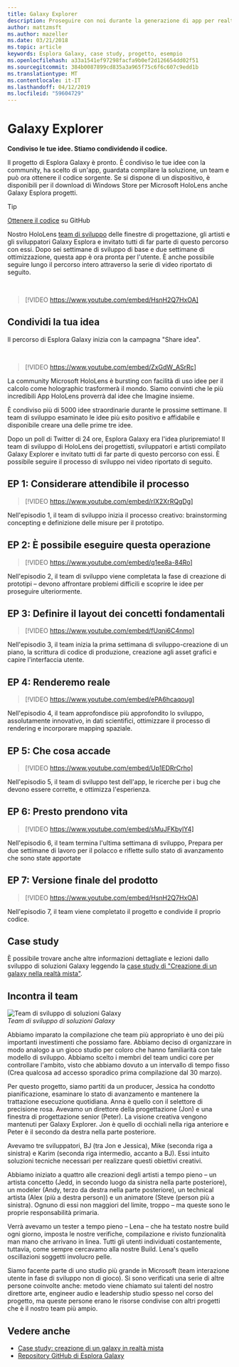 ```yaml
---
title: Galaxy Explorer
description: Proseguire con noi durante la generazione di app per realtà mista Galaxy Explorer, il vincitore della campagna Idea di condivisione.
author: mattzmsft
ms.author: mazeller
ms.date: 03/21/2018
ms.topic: article
keywords: Esplora Galaxy, case study, progetto, esempio
ms.openlocfilehash: a33a1541ef97298facfa9b0ef2d126654dd02f51
ms.sourcegitcommit: 384b0087899cd835a3a965f75c6f6c607c9edd1b
ms.translationtype: MT
ms.contentlocale: it-IT
ms.lasthandoff: 04/12/2019
ms.locfileid: "59604729"
---
```

# <a name="galaxy-explorer"></a>Galaxy Explorer

**Condiviso le tue idee. Stiamo condividendo il codice.**

Il progetto di Esplora Galaxy è pronto. È condiviso le tue idee con la community, ha scelto di un'app, guardata compilare la soluzione, un team e può ora ottenere il codice sorgente. Se si dispone di un dispositivo, è disponibili per il download di Windows Store per Microsoft HoloLens anche Galaxy Esplora progetti.
>[!TIP]
>[Ottenere il codice](https://github.com/Microsoft/GalaxyExplorer) su GitHub

Nostro HoloLens [team di sviluppo](galaxy-explorer.md#meet-the-team) delle finestre di progettazione, gli artisti e gli sviluppatori Galaxy Esplora e invitato tutti di far parte di questo percorso con essi. Dopo sei settimane di sviluppo di base e due settimane di ottimizzazione, questa app è ora pronta per l'utente. È anche possibile seguire lungo il percorso intero attraverso la serie di video riportato di seguito.

<br>

>[!VIDEO https://www.youtube.com/embed/HsnH2Q7HxOA]

## <a name="share-your-idea"></a>Condividi la tua idea

Il percorso di Esplora Galaxy inizia con la campagna "Share idea".

<br>

>[!VIDEO https://www.youtube.com/embed/ZxGdW_ASrRc]

La community Microsoft HoloLens è bursting con facilità di uso idee per il calcolo come holographic trasformerà il mondo. Siamo convinti che le più incredibili App HoloLens proverrà dal idee che Imagine insieme.

È condiviso più di 5000 idee straordinarie durante le prossime settimane. Il team di sviluppo esaminato le idee più esito positivo e affidabile e disponibile creare una delle prime tre idee.

Dopo un poll di Twitter di 24 ore, Esplora Galaxy era l'idea pluripremiato! Il team di sviluppo di HoloLens dei progettisti, sviluppatori e artisti compilato Galaxy Explorer e invitato tutti di far parte di questo percorso con essi. È possibile seguire il processo di sviluppo nei video riportato di seguito.

## <a name="ep-1-trust-the-process"></a>EP 1: Considerare attendibile il processo

>[!VIDEO https://www.youtube.com/embed/rIX2XrRQgDg]

Nell'episodio 1, il team di sviluppo inizia il processo creativo: brainstorming concepting e definizione delle misure per il prototipo.

## <a name="ep-2-lets-do-this"></a>EP 2: È possibile eseguire questa operazione

>[!VIDEO https://www.youtube.com/embed/q1ee8a-84Ro]

Nell'episodio 2, il team di sviluppo viene completata la fase di creazione di prototipi – devono affrontare problemi difficili e scoprire le idee per proseguire ulteriormente.

## <a name="ep-3-laying-foundations"></a>EP 3: Definire il layout dei concetti fondamentali

>[!VIDEO https://www.youtube.com/embed/fUqni6C4nmo]

Nell'episodio 3, il team inizia la prima settimana di sviluppo-creazione di un piano, la scrittura di codice di produzione, creazione agli asset grafici e capire l'interfaccia utente.

## <a name="ep-4-make-it-real"></a>EP 4: Renderemo reale

>[!VIDEO https://www.youtube.com/embed/ePA6hcaqoug]

Nell'episodio 4, il team approfondisce più approfondito lo sviluppo, assolutamente innovativo, in dati scientifici, ottimizzare il processo di rendering e incorporare mapping spaziale.

## <a name="ep-5-see-what-happens"></a>EP 5: Che cosa accade

>[!VIDEO https://www.youtube.com/embed/Up1EDRrCrho]

Nell'episodio 5, il team di sviluppo test dell'app, le ricerche per i bug che devono essere corrette, e ottimizza l'esperienza.

## <a name="ep-6-coming-to-life"></a>EP 6: Presto prendono vita

>[!VIDEO https://www.youtube.com/embed/sMuJFKbylY4]

Nell'episodio 6, il team termina l'ultima settimana di sviluppo, Prepara per due settimane di lavoro per il polacco e riflette sullo stato di avanzamento che sono state apportate

## <a name="ep-7-the-final-product"></a>EP 7: Versione finale del prodotto

>[!VIDEO https://www.youtube.com/embed/HsnH2Q7HxOA]

Nell'episodio 7, il team viene completato il progetto e condivide il proprio codice.

## <a name="case-study"></a>Case study

È possibile trovare anche altre informazioni dettagliate e lezioni dallo sviluppo di soluzioni Galaxy leggendo la [case study di "Creazione di un galaxy nella realtà mista"](case-study-creating-a-galaxy-in-mixed-reality.md).

## <a name="meet-the-team"></a>Incontra il team

![Team di sviluppo di soluzioni Galaxy](images/syiteampic.jpg)<br>
*Team di sviluppo di soluzioni Galaxy*

Abbiamo imparato la compilazione che team più appropriato è uno dei più importanti investimenti che possiamo fare. Abbiamo deciso di organizzare in modo analogo a un gioco studio per coloro che hanno familiarità con tale modello di sviluppo. Abbiamo scelto i membri del team undici core per controllare l'ambito, visto che abbiamo dovuto a un intervallo di tempo fisso (Crea qualcosa ad accesso sporadico prima compilazione dal 30 marzo).

Per questo progetto, siamo partiti da un producer, Jessica ha condotto pianificazione, esaminare lo stato di avanzamento e mantenere la trattazione esecuzione quotidiana. Anna è quello con il selettore di precisione rosa. Avevamo un direttore della progettazione (Jon) e una finestra di progettazione senior (Peter). La visione creativa vengono mantenuti per Galaxy Explorer. Jon è quello di occhiali nella riga anteriore e Peter è il secondo da destra nella parte posteriore.

Avevamo tre sviluppatori, BJ (tra Jon e Jessica), Mike (seconda riga a sinistra) e Karim (seconda riga intermedio, accanto a BJ). Essi intuito soluzioni tecniche necessari per realizzare questi obiettivi creativi.

Abbiamo iniziato a quattro alle creazioni degli artisti a tempo pieno – un artista concetto (Jedd, in secondo luogo da sinistra nella parte posteriore), un modeler (Andy, terzo da destra nella parte posteriore), un technical artista (Alex (più a destra person)) e un animatore (Steve (person più a sinistra). Ognuno di essi non maggiori del limite, troppo – ma queste sono le proprie responsabilità primaria.

Verrà avevamo un tester a tempo pieno – Lena – che ha testato nostre build ogni giorno, imposta le nostre verifiche, compilazione e rivisto funzionalità man mano che arrivano in linea. Tutti gli utenti individuati costantemente, tuttavia, come sempre cercavamo alla nostre Build. Lena's quello oscillazioni soggetti involucro pelle.

Siamo facente parte di uno studio più grande in Microsoft (team interazione utente in fase di sviluppo non di gioco). Si sono verificati una serie di altre persone coinvolte anche: metodo viene chiamato sui talenti del nostro direttore arte, engineer audio e leadership studio spesso nel corso del progetto, ma queste persone erano le risorse condivise con altri progetti che è il nostro team più ampio.

## <a name="see-also"></a>Vedere anche
* [Case study: creazione di un galaxy in realtà mista](case-study-creating-a-galaxy-in-mixed-reality.md)
* [Repository GitHub di Esplora Galaxy](https://github.com/Microsoft/GalaxyExplorer)
